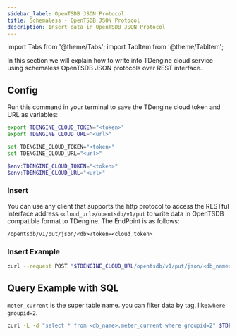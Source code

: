 ```yaml
---
sidebar_label: OpenTSDB JSON Protocol
title: Schemaless - OpenTSDB JSON Protocol
description: Insert data in OpenTSDB JSON Protocol
---
```


<!-- exclude -->
import Tabs from '@theme/Tabs';
import TabItem from '@theme/TabItem';

<!-- exclude-end -->

In this section we will explain how to write into TDengine cloud service using schemaless OpenTSDB JSON protocols over REST interface.

## Config

Run this command in your terminal to save the TDengine cloud token and URL as variables:

<Tabs defaultValue="bash">
<TabItem value="bash" label="Bash">

```bash
export TDENGINE_CLOUD_TOKEN="<token>"
export TDENGINE_CLOUD_URL="<url>"
```

</TabItem>
<TabItem value="cmd" label="CMD">

```bash
set TDENGINE_CLOUD_TOKEN="<token>"
set TDENGINE_CLOUD_URL="<url>"
```

</TabItem>
<TabItem value="powershell" label="Powershell">

```powershell
$env:TDENGINE_CLOUD_TOKEN="<token>"
$env:TDENGINE_CLOUD_URL="<url>"
```

</TabItem>
</Tabs>

### Insert

You can use any client that supports the http protocol to access the RESTful interface address `<cloud_url>/opentsdb/v1/put` to write data in OpenTSDB compatible format to TDengine. The EndPoint is as follows:

```text
/opentsdb/v1/put/json/<db>?token=<cloud_token>
```
### Insert Example
```bash
curl --request POST "$TDENGINE_CLOUD_URL/opentsdb/v1/put/json/<db_name>?token=$TDENGINE_CLOUD_TOKEN" --data-binary "{\"metric\":\"meter_current\",\"timestamp\":1646846400,\"value\":10.3,\"tags\":{\"groupid\":2,\"location\":\"Beijing\",\"id\":\"d1001\"}}"
```
## Query Example with SQL
`meter_current` is the super table name.
you can filter data by tag, like:`where groupid=2`.
```bash
curl -L -d "select * from <db_name>.meter_current where groupid=2" $TDENGINE_CLOUD_URL/rest/sql/test?token=$TDENGINE_CLOUD_TOKEN
```
